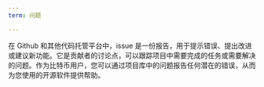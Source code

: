 ```yaml
---
term: 问题

---
```

在 Github 和其他代码托管平台中，issue 是一份报告，用于提示错误、提出改进或建议新功能。它是贡献者的讨论点，可以跟踪项目中需要完成的任务或需要解决的问题。作为比特币用户，您可以通过项目库中的问题报告任何潜在的错误，从而为您使用的开源软件提供帮助。